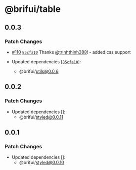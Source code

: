 # @brifui/table

## 0.0.3

### Patch Changes

- [#110](https://github.com/brifui-org/brif-ui/pull/110) [`85cfa10`](https://github.com/brifui-org/brif-ui/commit/85cfa10cca6ad3b3de2d48004e8517068c91df33) Thanks [@trinhthinh388](https://github.com/trinhthinh388)! - added css support

- Updated dependencies [[`85cfa10`](https://github.com/brifui-org/brif-ui/commit/85cfa10cca6ad3b3de2d48004e8517068c91df33)]:
  - @brifui/utils@0.0.6

## 0.0.2

### Patch Changes

- Updated dependencies []:
  - @brifui/styled@0.0.11

## 0.0.1

### Patch Changes

- Updated dependencies []:
  - @brifui/styled@0.0.10
